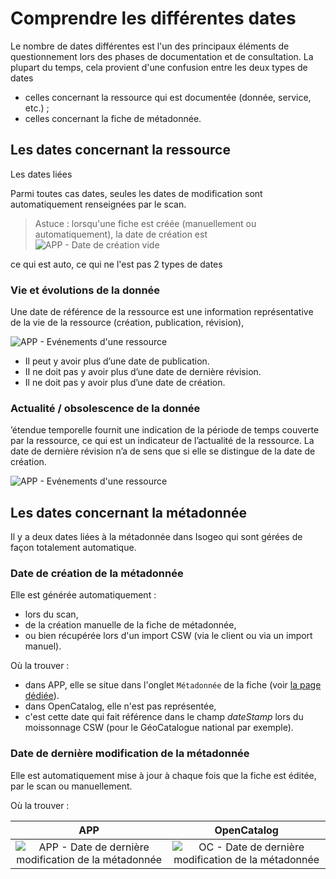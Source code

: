 # Comprendre les différentes dates

Le nombre de dates différentes est l'un des principaux éléments de questionnement lors des phases de documentation et de consultation. La plupart du temps, cela provient d'une confusion entre les deux types de dates
* celles concernant la ressource qui est documentée (donnée, service, etc.) ;
* celles concernant la fiche de métadonnée.

## Les dates concernant la ressource

Les dates liées



Parmi toutes cas dates, seules les dates de modification sont automatiquement renseignées par le scan.

> Astuce : lorsqu'une fiche est créée (manuellement ou automatiquement), la date de création est ![APP - Date de création vide](/fr/images/annex_dates_data_creationDate_empty_APP.png "La date de création doit être renseignée manuellement")

ce qui est auto, ce qui ne l'est pas
2 types de dates

### Vie et évolutions de la donnée

Une date de référence de la ressource est une information représentative de la vie de la ressource (création, publication, révision),

![APP - Evénements d'une ressource](/fr/images/inv_edit_one_history_events_allTypes.png "Les différents types d'événements de la vie d'une ressource")

* Il peut y avoir plus d’une date de publication.
* II ne doit pas y avoir plus d’une date de dernière révision.
* Il ne doit pas y avoir plus d’une date de création.

### Actualité / obsolescence de la donnée



’étendue temporelle fournit une indication de la période de temps couverte par la ressource, ce qui est un indicateur de l’actualité de la ressource.
La date de dernière révision n’a de sens que si elle se distingue de la date de création.

![APP - Evénements d'une ressource](/fr/images/annex_dates_data_temporalValidity_APP.png "Les différents types d'événements de la vie d'une ressource")

## Les dates concernant la métadonnée

Il y a deux dates liées à la métadonnée dans Isogeo qui sont gérées de façon totalement automatique.

### Date de création de la métadonnée

Elle est générée automatiquement :
* lors du scan,
* de la création manuelle de la fiche de métadonnée,
* ou bien récupérée lors d'un import CSW (via le client ou via un import manuel).

Où la trouver :
* dans APP, elle se situe dans l'onglet `Métadonnée` de la fiche (voir [la page dédiée](/fr/features/documentation/md_metadata.html#date-de-cration)).
* dans OpenCatalog, elle n'est pas représentée,
* c'est cette date qui fait référence dans le champ *dateStamp* lors du moissonnage CSW (pour le GéoCatalogue national par exemple).

### Date de dernière modification de la métadonnée

Elle est automatiquement mise à jour à chaque fois que la fiche est éditée, par le scan ou manuellement.

Où la trouver :

| APP       | OpenCatalog |
| :-------: | :---------: |
| ![APP - Date de dernière modification de la métadonnée](/fr/images/annex_dates_metadata_LastUpdate_APP.png "La date de dernière modification de la métadonnée dans APP") | ![OC - Date de dernière modification de la métadonnée](/fr/images/annex_dates_metadata_LastUpdate_OC.png "La date de dernière modification de la métadonnée dans OpenCatalog") |

